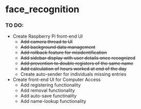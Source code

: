 # face_recognition

### TO DO:
- Create Raspberry Pi front-end UI
	- ~~Add camera thread to UI~~
	- ~~Add background data management~~
	- ~~Add rollback feature for misidentification~~
	- ~~Add sidebar display with user details once recognized~~
	- ~~Add prevention to double registers of the same name~~
	- ~~Add calculation of hours worked at end of the day~~
	- Create auto-sender for individuals missing entries
- Create front-end UI for Computer Access
	- Add registering functionality
	- Add removal functionality
	- Add auto-save functinality
	- Add name-lookup functionality
